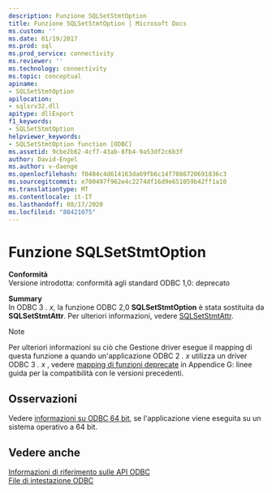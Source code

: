 ```yaml
---
description: Funzione SQLSetStmtOption
title: Funzione SQLSetStmtOption | Microsoft Docs
ms.custom: ''
ms.date: 01/19/2017
ms.prod: sql
ms.prod_service: connectivity
ms.reviewer: ''
ms.technology: connectivity
ms.topic: conceptual
apiname:
- SQLSetStmtOption
apilocation:
- sqlsrv32.dll
apitype: dllExport
f1_keywords:
- SQLSetStmtOption
helpviewer_keywords:
- SQLSetStmtOption function [ODBC]
ms.assetid: 9cbe2b62-4cf7-43ab-8fb4-9a53df2c6b3f
author: David-Engel
ms.author: v-daenge
ms.openlocfilehash: f0484c4d614163da69fb6c14f7086720691836c3
ms.sourcegitcommit: e700497f962e4c2274df16d9e651059b42ff1a10
ms.translationtype: MT
ms.contentlocale: it-IT
ms.lasthandoff: 08/17/2020
ms.locfileid: "88421075"
---
```

# <a name="sqlsetstmtoption-function"></a>Funzione SQLSetStmtOption
**Conformità**  
 Versione introdotta: conformità agli standard ODBC 1,0: deprecato  
  
 **Summary**  
 In ODBC 3 *. x*, la funzione ODBC 2,0 **SQLSetStmtOption** è stata sostituita da **SQLSetStmtAttr**. Per ulteriori informazioni, vedere [SQLSetStmtAttr](../../../odbc/reference/syntax/sqlsetstmtattr-function.md).  
  
> [!NOTE]
>  Per ulteriori informazioni su ciò che Gestione driver esegue il mapping di questa funzione a quando un'applicazione ODBC 2 *. x* utilizza un driver ODBC 3 *. x* , vedere [mapping di funzioni deprecate](../../../odbc/reference/appendixes/mapping-deprecated-functions.md) in Appendice G: linee guida per la compatibilità con le versioni precedenti.  
  
## <a name="remarks"></a>Osservazioni  
 Vedere [informazioni su ODBC 64 bit](../../../odbc/reference/odbc-64-bit-information.md), se l'applicazione viene eseguita su un sistema operativo a 64 bit.  
  
## <a name="see-also"></a>Vedere anche  
 [Informazioni di riferimento sulle API ODBC](../../../odbc/reference/syntax/odbc-api-reference.md)   
 [File di intestazione ODBC](../../../odbc/reference/install/odbc-header-files.md)
